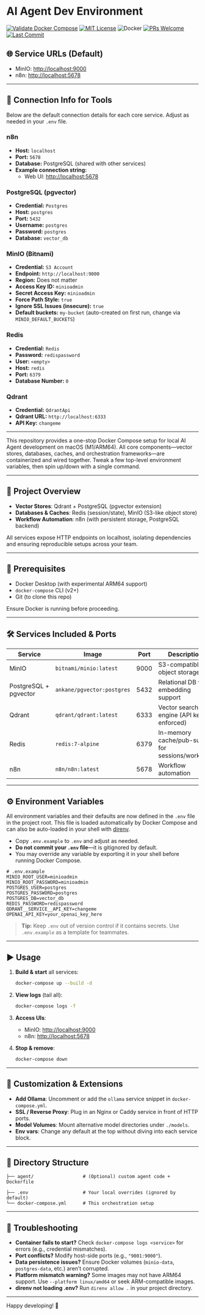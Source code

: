 # AI Agent Dev Environment

[![Validate Docker Compose](https://github.com/ariejan/ai-agent-stack/actions/workflows/validate-docker-compose.yml/badge.svg)](https://github.com/ariejan/ai-agent-stack/actions/workflows/validate-docker-compose.yml)
[![MIT License](https://img.shields.io/github/license/ariejan/ai-agent-stack)](https://github.com/ariejan/ai-agent-stack/blob/main/LICENSE)
![Docker](https://img.shields.io/badge/docker-ready-blue?logo=docker)
[![PRs Welcome](https://img.shields.io/badge/PRs-welcome-brightgreen.svg?style=flat-square)](https://github.com/ariejan/ai-agent-stack/compare)
[![Last Commit](https://img.shields.io/github/last-commit/ariejan/ai-agent-stack)](https://github.com/ariejan/ai-agent-stack/commits/main)

## 🌐 Service URLs (Default)

- MinIO: [http://localhost:9000](http://localhost:9000)
- n8n: [http://localhost:5678](http://localhost:5678)

---

## 🔑 Connection Info for Tools

Below are the default connection details for each core service. Adjust as needed in your `.env` file.

### n8n
- **Host:** `localhost`
- **Port:** `5678`
- **Database:** PostgreSQL (shared with other services)
- **Example connection string:**
  - Web UI: [http://localhost:5678](http://localhost:5678)

### PostgreSQL (pgvector)
- **Credential:** `Postgres`
- **Host:** `postgres`
- **Port:** `5432`
- **Username:** `postgres`
- **Password:** `postgres`
- **Database:** `vector_db`


### MinIO (Bitnami)
- **Credential:** `S3 Account`
- **Endpoint:** `http://localhost:9000`
- **Region:** Does not matter
- **Access Key ID:** `minioadmin`
- **Secret Access Key:** `minioadmin`
- **Force Path Style:** `true`
- **Ignore SSL Issues (insecure):** `true`
- **Default buckets:** `my-bucket` (auto-created on first run, change via `MINIO_DEFAULT_BUCKETS`)


### Redis
- **Credential:** `Redis`
- **Password:** `redispassword`
- **User:** `<empty>`
- **Host:** `redis`
- **Port:** `6379`
- **Database Number:** `0`

### Qdrant
- **Credential:** `QdrantApi`
- **Qdrant URL:** `http://localhost:6333`
- **API Key:** `changeme`

---

This repository provides a one-stop Docker Compose setup for local AI Agent development on macOS (M1/ARM64). All core components—vector stores, databases, caches, and orchestration frameworks—are containerized and wired together. Tweak a few top-level environment variables, then spin up/down with a single command.

---

## 🚀 Project Overview

- **Vector Stores**: Qdrant + PostgreSQL (pgvector extension)
- **Databases & Caches**: Redis (session/state), MinIO (S3-like object store)
- **Workflow Automation**: n8n (with persistent storage, PostgreSQL backend)

All services expose HTTP endpoints on localhost, isolating dependencies and ensuring reproducible setups across your team.

---

## 🔧 Prerequisites

- Docker Desktop (with experimental ARM64 support)
- `docker-compose` CLI (v2+)
- Git (to clone this repo)

Ensure Docker is running before proceeding.

---

## 🛠️ Services Included & Ports

| Service               | Image                                  | Port | Description                                   |
| --------------------- | -------------------------------------- | ---- | --------------------------------------------- |
| MinIO                 | `bitnami/minio:latest`                | 9000 | S3-compatible object storage                  |
| PostgreSQL + pgvector | `ankane/pgvector:postgres`             | 5432 | Relational DB with embedding support          |
| Qdrant                | `qdrant/qdrant:latest`                 | 6333 | Vector search engine (API key enforced)       |
| Redis                 | `redis:7-alpine`                       | 6379 | In-memory cache/pub-sub for sessions/workflow |
| n8n                   | `n8n/n8n:latest`                       | 5678 | Workflow automation                           |

---

## ⚙️ Environment Variables

All environment variables and their defaults are now defined in the `.env` file in the project root. This file is loaded automatically by Docker Compose and can also be auto-loaded in your shell with [direnv](https://direnv.net/).

- Copy `.env.example` to `.env` and adjust as needed.
- **Do not commit your `.env` file**—it is gitignored by default.
- You may override any variable by exporting it in your shell before running Docker Compose.

```dotenv
# .env.example
MINIO_ROOT_USER=minioadmin
MINIO_ROOT_PASSWORD=minioadmin
POSTGRES_USER=postgres
POSTGRES_PASSWORD=postgres
POSTGRES_DB=vector_db
REDIS_PASSWORD=redispassword
QDRANT__SERVICE__API_KEY=changeme
OPENAI_API_KEY=your_openai_key_here
```

> **Tip:** Keep `.env` out of version control if it contains secrets. Use `.env.example` as a template for teammates.

---

## ▶️ Usage

1. **Build & start** all services:

   ```bash
   docker-compose up --build -d
   ```

2. **View logs** (tail all):

   ```bash
   docker-compose logs -f
   ```

3. **Access UIs**:

   - MinIO: [http://localhost:9000](http://localhost:9000)
   - n8n: [http://localhost:5678](http://localhost:5678)


4. **Stop & remove**:

   ```bash
   docker-compose down
   ```

---

## 🔄 Customization & Extensions

- **Add Ollama**: Uncomment or add the `ollama` service snippet in `docker-compose.yml`.
- **SSL / Reverse Proxy**: Plug in an Nginx or Caddy service in front of HTTP ports.
- **Model Volumes**: Mount alternative model directories under `./models`.
- **Env vars**: Change any default at the top without diving into each service block.

---

## 📂 Directory Structure

```
├── agent/                  # (Optional) custom agent code + Dockerfile

├── .env                    # Your local overrides (ignored by default)
└── docker-compose.yml      # This orchestration setup
```

---

## 🐞 Troubleshooting

- **Container fails to start?** Check `docker-compose logs <service>` for errors (e.g., credential mismatches).
- **Port conflicts?** Modify host-side ports (e.g., `"9001:9000"`).
- **Data persistence issues?** Ensure Docker volumes (`minio-data`, `postgres-data`, etc.) aren’t corrupted.
- **Platform mismatch warning?** Some images may not have ARM64 support. Use `--platform linux/amd64` or seek ARM-compatible images.
- **direnv not loading .env?** Run `direnv allow .` in your project directory.

---

Happy developing! 🚀
